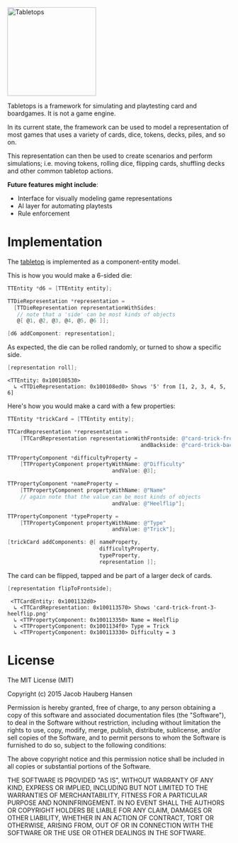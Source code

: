 <img width="200" src="https://rawgit.com/jhauberg/Tabletops/master/logo.svg" alt="Tabletops">

Tabletops is a framework for simulating and playtesting card and boardgames. It is not a game engine.

In its current state, the framework can be used to model a representation of most games that uses a variety of cards, dice, tokens, decks, piles, and so on.

This representation can then be used to create scenarios and perform simulations; i.e. moving tokens, rolling dice, flipping cards, shuffling decks and other common tabletop actions.

**Future features might include**:

  * Interface for visually modeling game representations
  * AI layer for automating playtests
  * Rule enforcement

# Implementation

The [tabletop](https://github.com/jhauberg/Tabletops/tree/master/tabletop) is implemented as a component-entity model.

This is how you would make a 6-sided die:

```objective-c
TTEntity *d6 = [TTEntity entity];

TTDieRepresentation *representation =
  [TTDieRepresentation representationWithSides:
   // note that a 'side' can be most kinds of objects
   @[ @1, @2, @3, @4, @5, @6 ]];

[d6 addComponent: representation];
```

As expected, the die can be rolled randomly, or turned to show a specific side.

```objective-c
[representation roll];
```

```shell
<TTEntity: 0x100108530>
  ↳ <TTDieRepresentation: 0x100108ed0> Shows '5' from [1, 2, 3, 4, 5, 6]
```

Here's how you would make a card with a few properties:

```objective-c
TTEntity *trickCard = [TTEntity entity];

TTCardRepresentation *representation =
    [TTCardRepresentation representationWithFrontside: @"card-trick-front-heelflip.png"
                                          andBackside: @"card-trick-back.png"];

TTPropertyComponent *difficultyProperty =
    [TTPropertyComponent propertyWithName: @"Difficulty"
                                 andValue: @3];

TTPropertyComponent *nameProperty =
    [TTPropertyComponent propertyWithName: @"Name"
    // again note that the value can be most kinds of objects
                                 andValue: @"Heelflip"];

TTPropertyComponent *typeProperty =
    [TTPropertyComponent propertyWithName: @"Type"
                                 andValue: @"Trick"];

[trickCard addComponents: @[ nameProperty,
                             difficultyProperty,
                             typeProperty,
                             representation ]];
```

The card can be flipped, tapped and be part of a larger deck of cards.

```objective-c
[representation flipToFrontside];
```

```shell
 <TTCardEntity: 0x1001132d0>
  ↳ <TTCardRepresentation: 0x100113570> Shows 'card-trick-front-3-heelflip.png'
  ↳ <TTPropertyComponent: 0x100113350> Name = Heelflip
  ↳ <TTPropertyComponent: 0x1001134f0> Type = Trick
  ↳ <TTPropertyComponent: 0x100113330> Difficulty = 3
```

# License

The MIT License (MIT)

Copyright (c) 2015 Jacob Hauberg Hansen

Permission is hereby granted, free of charge, to any person obtaining a copy
of this software and associated documentation files (the "Software"), to deal
in the Software without restriction, including without limitation the rights
to use, copy, modify, merge, publish, distribute, sublicense, and/or sell
copies of the Software, and to permit persons to whom the Software is
furnished to do so, subject to the following conditions:

The above copyright notice and this permission notice shall be included in all
copies or substantial portions of the Software.

THE SOFTWARE IS PROVIDED "AS IS", WITHOUT WARRANTY OF ANY KIND, EXPRESS OR
IMPLIED, INCLUDING BUT NOT LIMITED TO THE WARRANTIES OF MERCHANTABILITY,
FITNESS FOR A PARTICULAR PURPOSE AND NONINFRINGEMENT. IN NO EVENT SHALL THE
AUTHORS OR COPYRIGHT HOLDERS BE LIABLE FOR ANY CLAIM, DAMAGES OR OTHER
LIABILITY, WHETHER IN AN ACTION OF CONTRACT, TORT OR OTHERWISE, ARISING FROM,
OUT OF OR IN CONNECTION WITH THE SOFTWARE OR THE USE OR OTHER DEALINGS IN THE
SOFTWARE.
